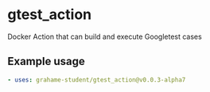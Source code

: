 # gtest_action
Docker Action that can build and execute Googletest cases

## Example usage
```yaml
- uses: grahame-student/gtest_action@v0.0.3-alpha7
```

